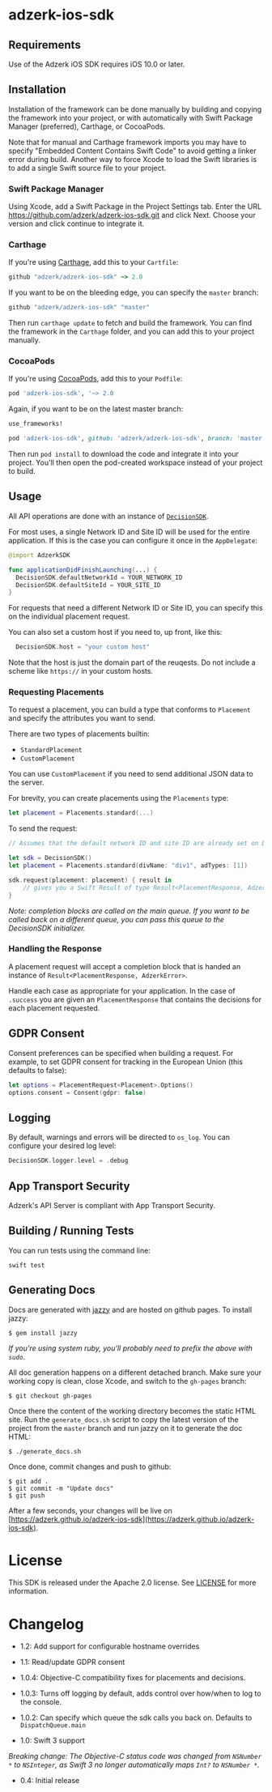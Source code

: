 # adzerk-ios-sdk

## Requirements

Use of the Adzerk iOS SDK requires iOS 10.0 or later.

## Installation

Installation of the framework can be done manually by building and copying the framework into your project, or with automatically with Swift Package Manager (preferred), Carthage, or CocoaPods.

Note that for manual and Carthage framework imports you may have to specify "Embedded Content Contains Swift Code" to avoid getting a linker error during build. Another way to force Xcode to load the Swift libraries is to add a single Swift source file to your project.

### Swift Package Manager

Using Xcode, add a Swift Package in the Project Settings tab. Enter the URL https://github.com/adzerk/adzerk-ios-sdk.git and click Next. Choose your version and click continue to integrate it.

### Carthage

If you're using [Carthage](https://github.com/Carthage/Carthage), add this to your `Cartfile`:

```ruby
github "adzerk/adzerk-ios-sdk" ~> 2.0
```

If you want to be on the bleeding edge, you can specify the `master` branch:

```ruby
github "adzerk/adzerk-ios-sdk" "master"
```

Then run `carthage update` to fetch and build the framework. You can find the framework in the `Carthage` folder, and you can add
this to your project manually.

### CocoaPods

If you're using [CocoaPods](https://cocoapods.org), add this to your `Podfile`:

```ruby
pod 'adzerk-ios-sdk', '~> 2.0
```

Again, if you want to be on the latest master branch:

```ruby
use_frameworks!

pod 'adzerk-ios-sdk', github: 'adzerk/adzerk-ios-sdk', branch: 'master'
```

Then run `pod install` to download the code and integrate it into your project. You'll then open the pod-created workspace instead of your project to build.

## Usage

All API operations are done with an instance of [`DecisionSDK`](http://adzerk.github.io/adzerk-ios-sdk/Classes/DecisionSDK.html).

For most uses, a single Network ID and Site ID will be used for the entire application. If this is the case
you can configure it once in the `AppDelegate`:

```swift
@import AdzerkSDK

func applicationDidFinishLaunching(...) {
  DecisionSDK.defaultNetworkId = YOUR_NETWORK_ID
  DecisionSDK.defaultSiteId = YOUR_SITE_ID
}
```

For requests that need a different Network ID or Site ID, you can specify this on the individual placement request.

You can also set a custom host if you need to, up front, like this:

```swift
  DecisionSDK.host = "your custom host"
```

Note that the host is just the domain part of the reuqests. Do not include a scheme like `https://` in your custom hosts.

### Requesting Placements

To request a placement, you can build a type that conforms to `Placement` and specify the attributes you want to send.

There are two types of placements builtin:

- `StandardPlacement`
- `CustomPlacement`

You can use `CustomPlacement` if you need to send additional JSON data to the server.

For brevity, you can create placements using the `Placements` type:

```swift
let placement = Placements.standard(...)
```

To send the request:


```swift
// Assumes that the default network ID and site ID are already set on DecisionSDK

let sdk = DecisionSDK()
let placement = Placements.standard(divName: "div1", adTypes: [1])

sdk.request(placement: placement) { result in
	// gives you a Swift Result of type Result<PlacementResponse, AdzerkError>
}
```

_Note: completion blocks are called on the main queue. If you want to be called back on a different queue, you can pass this queue to the DecisionSDK initializer._

### Handling the Response

A placement request will accept a completion block that is handed an instance of `Result<PlacementResponse, AdzerkError>`.

Handle each case as appropriate for your application. In the case of `.success` you are given an `PlacementResponse`
that contains the decisions for each placement requested.

## GDPR Consent

Consent preferences can be specified when building a request. For example, to set GDPR consent for tracking in the European Union (this defaults to false):

```swift
let options = PlacementRequest<Placement>.Options()
options.consent = Consent(gdpr: false)
```

## Logging

By default, warnings and errors will be directed to `os_log`. You can configure your desired log level:

```swift
DecisionSDK.logger.level = .debug
```

## App Transport Security

Adzerk's API Server is compliant with App Transport Security.

## Building / Running Tests

You can run tests using the command line:

```
swift test
```

## Generating Docs

Docs are generated with [jazzy](https://github.com/Realm/jazzy) and are hosted on github pages. To install jazzy:

```
$ gem install jazzy
```

_If you're using system ruby, you'll probably need to prefix the above with `sudo`_.

All doc generation happens on a different detached branch. Make sure your working copy is clean, close Xcode, and switch to the `gh-pages` branch:

```
$ git checkout gh-pages
```

Once there the content of the working directory becomes the static HTML site. Run the `generate_docs.sh` script to copy the latest version of the project from the `master` branch and run jazzy on it to generate the doc HTML:

```
$ ./generate_docs.sh
```

Once done, commit changes and push to github:

```
$ git add .
$ git commit -m "Update docs"
$ git push
```

After a few seconds, your changes will be live on [https://adzerk.github.io/adzerk-ios-sdk](https://adzerk.github.io/adzerk-ios-sdk).

# License

This SDK is released under the Apache 2.0 license. See [LICENSE](https://github.com/adzerk/adzerk-ios-sdk/tree/master/LICENSE) for more information.

# Changelog

- 1.2: Add support for configurable hostname overrides

- 1.1: Read/update GDPR consent

- 1.0.4: Objective-C compatibility fixes for placements and decisions.

- 1.0.3: Turns off logging by default, adds control over how/when to log to the console.

- 1.0.2: Can specify which queue the sdk calls you back on. Defaults to `DispatchQueue.main`

- 1.0: Swift 3 support

_Breaking change: The Objective-C status code was changed from `NSNumber *` to `NSInteger`, as Swift 3 no longer automatically maps `Int?` to `NSNumber *`._

- 0.4: Initial release
